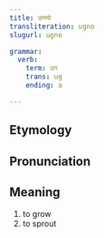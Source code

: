 ```yaml
---
title: उगणो
transliteration: ugno
slugurl: ugno

grammar: 
  verb:
    term: उग
    trans: ug
    ending: a

---
```

## Etymology

## Pronunciation

## Meaning
1. to grow
2. to sprout